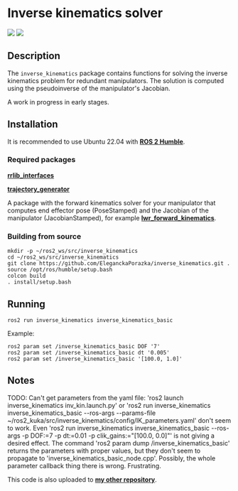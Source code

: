 # Inverse kinematics solver
<img src="https://img.shields.io/badge/ros--version-humble-green"/>  <img src="https://img.shields.io/badge/platform%20-Ubuntu%2022.04-orange"/>

## Description

The `inverse_kinematics` package contains functions for solving the inverse kinematics problem for redundant manipulators. The solution is computed using the pseudoinverse of the manipulator's Jacobian.

A work in progress in early stages.

## Installation

It is recommended to use Ubuntu 22.04 with [**ROS 2 Humble**](https://docs.ros.org/en/humble/index.html).

### Required packages

[**rrlib_interfaces**](https://github.com/EleganckaPorazka/rrlib_interfaces.git)

[**trajectory_generator**](https://github.com/EleganckaPorazka/trajectory_generator.git)

A package with the forward kinematics solver for your manipulator that computes end effector pose (PoseStamped) and the Jacobian of the manipulator (JacobianStamped), for example [**lwr_forward_kinematics**](https://github.com/EleganckaPorazka/lwr_forward_kinematics.git).

### Building from source

```
mkdir -p ~/ros2_ws/src/inverse_kinematics
cd ~/ros2_ws/src/inverse_kinematics
git clone https://github.com/EleganckaPorazka/inverse_kinematics.git .
source /opt/ros/humble/setup.bash
colcon build
. install/setup.bash
```

## Running

```
ros2 run inverse_kinematics inverse_kinematics_basic
```
Example:
```
ros2 param set /inverse_kinematics_basic DOF '7'
ros2 param set /inverse_kinematics_basic dt '0.005'
ros2 param set /inverse_kinematics_basic '[100.0, 1.0]'
```

## Notes

TODO: Can't get parameters from the yaml file: 'ros2 launch inverse_kinematics inv_kin.launch.py' or 'ros2 run inverse_kinematics inverse_kinematics_basic --ros-args --params-file ~/ros2_kuka/src/inverse_kinematics/config/IK_parameters.yaml' don't seem to work. Even 'ros2 run inverse_kinematics inverse_kinematics_basic --ros-args -p DOF:=7 -p dt:=0.01 -p clik_gains:="[100.0, 0.0]"' is not giving a desired effect. The command 'ros2 param dump /inverse_kinematics_basic' returns the parameters with proper values, but they don't seem to propagate to 'inverse_kinematics_basic_node.cpp'. Possibly, the whole parameter callback thing there is wrong. Frustrating.

This code is also uploaded to [**my other repository**](https://gitlab.com/lwolinski/inverse_kinematics.git).
